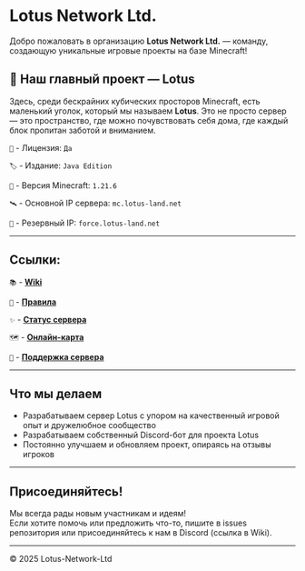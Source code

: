 # Lotus Network Ltd.

Добро пожаловать в организацию **Lotus Network Ltd.** — команду, создающую уникальные игровые проекты на базе Minecraft!

## 🪷 Наш главный проект — **Lotus**

Здесь, среди бескрайних кубических просторов Minecraft, есть маленький уголок, который мы называем **Lotus**.
Это не просто сервер — это пространство, где можно почувствовать себя дома, где каждый блок пропитан заботой и вниманием.

`🔑` - Лицензия: `Да`

`🏷️` - Издание: `Java Edition`

`🔖` - Версия Minecraft: `1.21.6`

`🛰️` - Основной IP сервера: `mc.lotus-land.net`

`📡` - Резервный IP: `force.lotus-land.net`

---

## Ссылки:

`📚` - [**Wiki**](https://wiki.lotus-land.net)

`📜` - [**Правила**](https://discord.com/channels/1377345046634037380/1377750125878710282)

`✨` - [**Статус сервера**](https://s.mcstatus.io/3f85f5c8525c38e8024c2c83)

`🗺` - [**Онлайн-карта**](https://map.lotus-land.net)

`🤝` - [**Поддержка сервера**](https://shop.lotus-land.net)

---

## Что мы делаем

- Разрабатываем сервер Lotus с упором на качественный игровой опыт и дружелюбное сообщество  
- Разрабатываем собственный Discord-бот для проекта Lotus
- Постоянно улучшаем и обновляем проект, опираясь на отзывы игроков

---

## Присоединяйтесь!

Мы всегда рады новым участникам и идеям!  
Если хотите помочь или предложить что-то, пишите в issues репозитория или присоединяйтесь к нам в Discord (ссылка в Wiki).

---

© 2025 Lotus-Network-Ltd  
